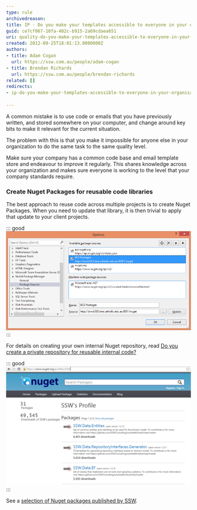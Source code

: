 ```yaml
---
type: rule
archivedreason: 
title: IP - Do you make your templates accessible to everyone in your organization?
guid: ce7cf067-10fa-402c-b915-2a69cdaea651
uri: quality-do-you-make-your-templates-accessible-to-everyone-in-your-organisation
created: 2012-09-25T18:01:13.0000000Z
authors:
- title: Adam Cogan
  url: https://ssw.com.au/people/adam-cogan
- title: Brendan Richards
  url: https://ssw.com.au/people/brendan-richards
related: []
redirects:
- ip-do-you-make-your-templates-accessible-to-everyone-in-your-organisation

---
```


A common mistake is to use code or emails that you have previously written, and stored somewhere on your computer, and change around key bits to make it relevant for the current situation.

The problem with this is that you make it impossible for anyone else in your organization to do the same task to the same quality level.

<!--endintro-->

Make sure your company has a common code base and email template store and endeavour to improve it regularly. This shares knowledge across your organization and makes sure everyone is working to the level that your company standards require.

### Create Nuget Packages for reusable code libraries

The best approach to reuse code across multiple projects is to create Nuget Packages. When you need to update that library, it is then trivial to apply that update to your client projects.

::: good
![Figure: Good example - when reusing code across multiple projects for a single client, hosting your own Nuget Server provides an excellent way to manage shared private dependencies](/rules/quality-do-you-make-your-templates-accessible-to-everyone-in-your-organisation/BCE_Nuget_Server.png)
:::

For details on creating your own internal Nuget repository, read [Do you create a private repository for reusable internal code?](/do-you-create-a-private-repository-for-reusable-internal-code)

::: good
![Figure: Good example - If your library has potential outside of your current requirement, consider publishing to the world on Nuget.  Often the work involved to make a library more generic and re-usable results in better-quality code](/rules/quality-do-you-make-your-templates-accessible-to-everyone-in-your-organisation/SSW_nuget.png)
:::

See a [selection of Nuget packages published by SSW](https://www.nuget.org/profiles/SSW).


